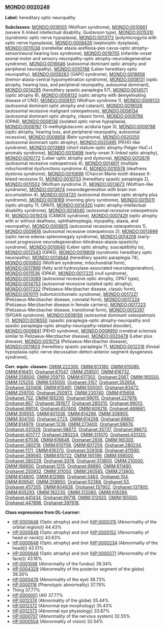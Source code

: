 
### [MONDO:0020249](http://purl.obolibrary.org/obo/MONDO_0020249)
**Label:** hereditary optic neuropathy

**Subclasses:** [MONDO:0018105](http://purl.obolibrary.org/obo/MONDO_0018105) (Wolfram syndrome), [MONDO:0010661](http://purl.obolibrary.org/obo/MONDO_0010661) (severe X-linked intellectual disability, Gustavson type), [MONDO:0015310](http://purl.obolibrary.org/obo/MONDO_0015310) (syndromic optic nerve hypoplasia), [MONDO:0013172](http://purl.obolibrary.org/obo/MONDO_0013172) (polymicrogyria with optic nerve hypoplasia), [MONDO:0008428](http://purl.obolibrary.org/obo/MONDO_0008428) (septooptic dysplasia), [MONDO:0011038](http://purl.obolibrary.org/obo/MONDO_0011038) (cerebellar ataxia-areflexia-pes cavus-optic atrophy-sensorineural hearing loss syndrome), [MONDO:0018705](http://purl.obolibrary.org/obo/MONDO_0018705) (infantile-onset axonal motor and sensory neuropathy-optic atrophy-neurodegenerative syndrome), [MONDO:0016646](http://purl.obolibrary.org/obo/MONDO_0016646) (autosomal dominant optic atrophy and peripheral neuropathy), [MONDO:0010788](http://purl.obolibrary.org/obo/MONDO_0010788) (Leber hereditary optic neuropathy), [MONDO:0009263](http://purl.obolibrary.org/obo/MONDO_0009263) (GAPO syndrome), [MONDO:0018656](http://purl.obolibrary.org/obo/MONDO_0018656) (tremor-ataxia-central hypomyelination syndrome), [MONDO:0008131](http://purl.obolibrary.org/obo/MONDO_0008131) (optic atrophy, hearing loss, and peripheral neuropathy, autosomal dominant), [MONDO:0014295](http://purl.obolibrary.org/obo/MONDO_0014295) (hereditary spastic paraplegia 57), [MONDO:0014571](http://purl.obolibrary.org/obo/MONDO_0014571) (optic atrophy 8), [MONDO:0008132](http://purl.obolibrary.org/obo/MONDO_0008132) (optic atrophy with demyelinating disease of CNS), [MONDO:0009101](http://purl.obolibrary.org/obo/MONDO_0009101) (Wolfram syndrome 1), [MONDO:0008133](http://purl.obolibrary.org/obo/MONDO_0008133) (autosomal dominant optic atrophy and cataract), [MONDO:0019026](http://purl.obolibrary.org/obo/MONDO_0019026) (autosomal recessive malignant osteopetrosis), [MONDO:0008134](http://purl.obolibrary.org/obo/MONDO_0008134) (autosomal dominant optic atrophy, classic form), [MONDO:0009786](http://purl.obolibrary.org/obo/MONDO_0009786) (OPA6), [MONDO:0008136](http://purl.obolibrary.org/obo/MONDO_0008136) (isolated optic nerve hypoplasia), [MONDO:0009787](http://purl.obolibrary.org/obo/MONDO_0009787) (3-methylglutaconic aciduria type 3), [MONDO:0009788](http://purl.obolibrary.org/obo/MONDO_0009788) (optic atrophy, hearing loss, and peripheral neuropathy, autosomal recessive), [MONDO:0008858](http://purl.obolibrary.org/obo/MONDO_0008858) (Behr syndrome), [MONDO:0020250](http://purl.obolibrary.org/obo/MONDO_0020250) (autosomal dominant optic atrophy), [MONDO:0020495](http://purl.obolibrary.org/obo/MONDO_0020495) (PEHO-like syndrome), [MONDO:0013889](http://purl.obolibrary.org/obo/MONDO_0013889) (short stature-optic atrophy-Pelger-HuC+t anomaly syndrome), [MONDO:0010698](http://purl.obolibrary.org/obo/MONDO_0010698) (early-onset X-linked optic atrophy), [MONDO:0010772](http://purl.obolibrary.org/obo/MONDO_0010772) (Leber optic atrophy and dystonia), [MONDO:0012676](http://purl.obolibrary.org/obo/MONDO_0012676) (autosomal recessive osteopetrosis 4), [MONDO:0014611](http://purl.obolibrary.org/obo/MONDO_0014611) (multiple mitochondrial dysfunctions syndrome 4), [MONDO:0010578](http://purl.obolibrary.org/obo/MONDO_0010578) (deafness dystonia syndrome), [MONDO:0010699](http://purl.obolibrary.org/obo/MONDO_0010699) (Charcot-Marie-tooth disease X-linked recessive 5), [MONDO:0010733](http://purl.obolibrary.org/obo/MONDO_0010733) (hereditary spastic paraplegia 2), [MONDO:0011502](http://purl.obolibrary.org/obo/MONDO_0011502) (Wolfram syndrome 2), [MONDO:0013673](http://purl.obolibrary.org/obo/MONDO_0013673) (Wolfram-like syndrome), [MONDO:0013674](http://purl.obolibrary.org/obo/MONDO_0013674) (neurodegeneration with brain iron accumulation 4), [MONDO:0014720](http://purl.obolibrary.org/obo/MONDO_0014720) (autosomal dominant optic atrophy plus syndrome), [MONDO:0018169](http://purl.obolibrary.org/obo/MONDO_0018169) (morning glory syndrome), [MONDO:0015011](http://purl.obolibrary.org/obo/MONDO_0015011) (optic atrophy 11; OPA11), [MONDO:0014320](http://purl.obolibrary.org/obo/MONDO_0014320) (optic atrophy-intellectual disability syndrome), [MONDO:0014040](http://purl.obolibrary.org/obo/MONDO_0014040) (autosomal recessive osteopetrosis 8), [MONDO:0019374](http://purl.obolibrary.org/obo/MONDO_0019374) (CAMOS syndrome), [MONDO:0007429](http://purl.obolibrary.org/obo/MONDO_0007429) (optic atrophy with or without deafness, ophthalmoplegia, myopathy, ataxia, and neuropathy), [MONDO:0009815](http://purl.obolibrary.org/obo/MONDO_0009815) (autosomal recessive osteopetrosis 1), [MONDO:0009816](http://purl.obolibrary.org/obo/MONDO_0009816) (autosomal recessive osteopetrosis 2), [MONDO:0013999](http://purl.obolibrary.org/obo/MONDO_0013999) (optic nerve edema-splenomegaly syndrome), [MONDO:0014209](http://purl.obolibrary.org/obo/MONDO_0014209) (early-onset progressive neurodegeneration-blindness-ataxia-spasticity syndrome), [MONDO:0010640](http://purl.obolibrary.org/obo/MONDO_0010640) (Leber optic atrophy, susceptibility to), [MONDO:0012543](http://purl.obolibrary.org/obo/MONDO_0012543) (OPA5), [MONDO:0018609](http://purl.obolibrary.org/obo/MONDO_0018609) (syndromic hereditary optic neuropathy), [MONDO:0014644](http://purl.obolibrary.org/obo/MONDO_0014644) (hereditary spastic paraplegia 74), [MONDO:0010800](http://purl.obolibrary.org/obo/MONDO_0010800) (Wolfram syndrome, mitochondrial form), [MONDO:0017999](http://purl.obolibrary.org/obo/MONDO_0017999) (fatty acid hydroxylase-associated neurodegeneration), [MONDO:0011536](http://purl.obolibrary.org/obo/MONDO_0011536) (OPA4), [MONDO:0017225](http://purl.obolibrary.org/obo/MONDO_0017225) (null syndrome), [MONDO:0013069](http://purl.obolibrary.org/obo/MONDO_0013069) (autosomal recessive optic atrophy, OPA7 type), [MONDO:0014753](http://purl.obolibrary.org/obo/MONDO_0014753) (autosomal recessive isolated optic atrophy), [MONDO:0017222](http://purl.obolibrary.org/obo/MONDO_0017222) (Pelizaeus-Merzbacher disease, classic form), [MONDO:0010111](http://purl.obolibrary.org/obo/MONDO_0010111) (odontotrichomelic syndrome), [MONDO:0017221](http://purl.obolibrary.org/obo/MONDO_0017221) (Pelizaeus-Merzbacher disease, connatal form), [MONDO:0017224](http://purl.obolibrary.org/obo/MONDO_0017224) (Pelizaeus-Merzbacher disease in female carriers), [MONDO:0017223](http://purl.obolibrary.org/obo/MONDO_0017223) (Pelizaeus-Merzbacher disease, transitional form), [MONDO:0012297](http://purl.obolibrary.org/obo/MONDO_0012297) (SPOAN syndrome), [MONDO:0008156](http://purl.obolibrary.org/obo/MONDO_0008156) (autosomal dominant osteopetrosis 2), [MONDO:0018550](http://purl.obolibrary.org/obo/MONDO_0018550) (spastic paraplegia-optic atrophy-neuropathy and spastic paraplegia-optic atrophy-neuropathy-related disorder), [MONDO:0009841](http://purl.obolibrary.org/obo/MONDO_0009841) (PEHO syndrome), [MONDO:0008950](http://purl.obolibrary.org/obo/MONDO_0008950) (cerebral sclerosis similar to Pelizaeus-Merzbacher disease), [MONDO:0020478](http://purl.obolibrary.org/obo/MONDO_0020478) (Leber plus disease), [MONDO:0010714](http://purl.obolibrary.org/obo/MONDO_0010714) (Pelizaeus-Merzbacher disease), [MONDO:0011803](http://purl.obolibrary.org/obo/MONDO_0011803) (hereditary spastic paraplegia 7), [MONDO:0012216](http://purl.obolibrary.org/obo/MONDO_0012216) (foveal hypoplasia-optic nerve decussation defect-anterior segment dysgenesis syndrome), 

**Corr. equiv. classes:** [OMIM:222300](http://purl.obolibrary.org/obo/OMIM_222300), [OMIM:613180](http://purl.obolibrary.org/obo/OMIM_613180), [OMIM:615085](http://purl.obolibrary.org/obo/OMIM_615085), [OMIM:616451](http://purl.obolibrary.org/obo/OMIM_616451), [Orphanet:67047](http://www.orpha.net/ORDO/Orphanet_67047), [OMIM:258501](http://purl.obolibrary.org/obo/OMIM_258501), [OMIM:616732](http://purl.obolibrary.org/obo/OMIM_616732), [OMIM:258500](http://purl.obolibrary.org/obo/OMIM_258500), [OMIM:259710](http://purl.obolibrary.org/obo/OMIM_259710), [OMIM:617302](http://purl.obolibrary.org/obo/OMIM_617302), [Orphanet:2067](http://www.orpha.net/ORDO/Orphanet_2067), [OMIM:165550](http://purl.obolibrary.org/obo/OMIM_165550), [OMIM:125250](http://purl.obolibrary.org/obo/OMIM_125250), [OMIM:535000](http://purl.obolibrary.org/obo/OMIM_535000), [Orphanet:3157](http://www.orpha.net/ORDO/Orphanet_3157), [Orphanet:352654](http://www.orpha.net/ORDO/Orphanet_352654), [Orphanet:320406](http://www.orpha.net/ORDO/Orphanet_320406), [OMIM:615491](http://purl.obolibrary.org/obo/OMIM_615491), [OMIM:500001](http://purl.obolibrary.org/obo/OMIM_500001), [Orphanet:83472](http://www.orpha.net/ORDO/Orphanet_83472), [OMIM:259700](http://purl.obolibrary.org/obo/OMIM_259700), [Orphanet:250972](http://www.orpha.net/ORDO/Orphanet_250972), [OMIM:230740](http://purl.obolibrary.org/obo/OMIM_230740), [OMIM:615658](http://purl.obolibrary.org/obo/OMIM_615658), [Orphanet:702](http://www.orpha.net/ORDO/Orphanet_702), [OMIM:165200](http://purl.obolibrary.org/obo/OMIM_165200), [Orphanet:99015](http://www.orpha.net/ORDO/Orphanet_99015), [Orphanet:227976](http://www.orpha.net/ORDO/Orphanet_227976), [Orphanet:667](http://www.orpha.net/ORDO/Orphanet_667), [Orphanet:391677](http://www.orpha.net/ORDO/Orphanet_391677), [Orphanet:280210](http://www.orpha.net/ORDO/Orphanet_280210), [Orphanet:99013](http://www.orpha.net/ORDO/Orphanet_99013), [Orphanet:99014](http://www.orpha.net/ORDO/Orphanet_99014), [Orphanet:457406](http://www.orpha.net/ORDO/Orphanet_457406), [OMIM:609218](http://purl.obolibrary.org/obo/OMIM_609218), [Orphanet:468661](http://www.orpha.net/ORDO/Orphanet_468661), [OMIM:309555](http://purl.obolibrary.org/obo/OMIM_309555), [OMIM:601338](http://purl.obolibrary.org/obo/OMIM_601338), [OMIM:614296](http://purl.obolibrary.org/obo/OMIM_614296), [OMIM:308905](http://purl.obolibrary.org/obo/OMIM_308905), [OMIM:304700](http://purl.obolibrary.org/obo/OMIM_304700), [Orphanet:2723](http://www.orpha.net/ORDO/Orphanet_2723), [OMIM:614298](http://purl.obolibrary.org/obo/OMIM_614298), [Orphanet:99807](http://www.orpha.net/ORDO/Orphanet_99807), [OMIM:614979](http://purl.obolibrary.org/obo/OMIM_614979), [Orphanet:1239](http://www.orpha.net/ORDO/Orphanet_1239), [OMIM:273400](http://purl.obolibrary.org/obo/OMIM_273400), [Orphanet:98676](http://www.orpha.net/ORDO/Orphanet_98676), [Orphanet:431329](http://www.orpha.net/ORDO/Orphanet_431329), [Orphanet:98672](http://www.orpha.net/ORDO/Orphanet_98672), [Orphanet:35737](http://www.orpha.net/ORDO/Orphanet_35737), [Orphanet:98673](http://www.orpha.net/ORDO/Orphanet_98673), [Orphanet:401777](http://www.orpha.net/ORDO/Orphanet_401777), [Orphanet:280224](http://www.orpha.net/ORDO/Orphanet_280224), [OMIM:311070](http://purl.obolibrary.org/obo/OMIM_311070), [Orphanet:431320](http://www.orpha.net/ORDO/Orphanet_431320), [Orphanet:67036](http://www.orpha.net/ORDO/Orphanet_67036), [OMIM:616648](http://purl.obolibrary.org/obo/OMIM_616648), [Orphanet:2836](http://www.orpha.net/ORDO/Orphanet_2836), [OMIM:165300](http://purl.obolibrary.org/obo/OMIM_165300), [Orphanet:280219](http://www.orpha.net/ORDO/Orphanet_280219), [OMIM:610708](http://purl.obolibrary.org/obo/OMIM_610708), [OMIM:607259](http://purl.obolibrary.org/obo/OMIM_607259), [Orphanet:280234](http://www.orpha.net/ORDO/Orphanet_280234), [Orphanet:1171](http://www.orpha.net/ORDO/Orphanet_1171), [OMIM:616370](http://purl.obolibrary.org/obo/OMIM_616370), [Orphanet:329308](http://www.orpha.net/ORDO/Orphanet_329308), [Orphanet:411590](http://www.orpha.net/ORDO/Orphanet_411590), [Orphanet:289560](http://www.orpha.net/ORDO/Orphanet_289560), [OMIM:615722](http://purl.obolibrary.org/obo/OMIM_615722), [OMIM:165199](http://purl.obolibrary.org/obo/OMIM_165199), [OMIM:598500](http://purl.obolibrary.org/obo/OMIM_598500), [Orphanet:280229](http://www.orpha.net/ORDO/Orphanet_280229), [Orphanet:3078](http://www.orpha.net/ORDO/Orphanet_3078), [Orphanet:313800](http://www.orpha.net/ORDO/Orphanet_313800), [OMIM:210000](http://purl.obolibrary.org/obo/OMIM_210000), [OMIM:166600](http://purl.obolibrary.org/obo/OMIM_166600), [Orphanet:1215](http://www.orpha.net/ORDO/Orphanet_1215), [Orphanet:98890](http://www.orpha.net/ORDO/Orphanet_98890), [OMIM:611490](http://purl.obolibrary.org/obo/OMIM_611490), [Orphanet:250932](http://www.orpha.net/ORDO/Orphanet_250932), [OMIM:311050](http://purl.obolibrary.org/obo/OMIM_311050), [OMIM:260565](http://purl.obolibrary.org/obo/OMIM_260565), [OMIM:213900](http://purl.obolibrary.org/obo/OMIM_213900), [OMIM:614800](http://purl.obolibrary.org/obo/OMIM_614800), [OMIM:612989](http://purl.obolibrary.org/obo/OMIM_612989), [Orphanet:3463](http://www.orpha.net/ORDO/Orphanet_3463), [Orphanet:104](http://www.orpha.net/ORDO/Orphanet_104), [OMIM:609541](http://purl.obolibrary.org/obo/OMIM_609541), [OMIM:258650](http://purl.obolibrary.org/obo/OMIM_258650), [Orphanet:52368](http://www.orpha.net/ORDO/Orphanet_52368), [Orphanet:53](http://www.orpha.net/ORDO/Orphanet_53), [Orphanet:457205](http://www.orpha.net/ORDO/Orphanet_457205), [OMIM:604928](http://purl.obolibrary.org/obo/OMIM_604928), [Orphanet:137902](http://www.orpha.net/ORDO/Orphanet_137902), [Orphanet:137905](http://www.orpha.net/ORDO/Orphanet_137905), [OMIM:605293](http://purl.obolibrary.org/obo/OMIM_605293), [OMIM:182230](http://purl.obolibrary.org/obo/OMIM_182230), [OMIM:312080](http://purl.obolibrary.org/obo/OMIM_312080), [OMIM:616289](http://purl.obolibrary.org/obo/OMIM_616289), [Orphanet:441434](http://www.orpha.net/ORDO/Orphanet_441434), [Orphanet:99718](http://www.orpha.net/ORDO/Orphanet_99718), [OMIM:312920](http://purl.obolibrary.org/obo/OMIM_312920), [OMIM:165500](http://purl.obolibrary.org/obo/OMIM_165500), [Orphanet:447896](http://www.orpha.net/ORDO/Orphanet_447896), [Orphanet:397618](http://www.orpha.net/ORDO/Orphanet_397618), 

**Class expressions from DL-Learner:**

- [HP:0000648](http://purl.obolibrary.org/obo/HP_0000648) (Optic atrophy) and (not ([HP:0000315](http://purl.obolibrary.org/obo/HP_0000315) (Abnormality of the orbital region))) 44.43%
- [HP:0000648](http://purl.obolibrary.org/obo/HP_0000648) (Optic atrophy) and (not ([HP:0000152](http://purl.obolibrary.org/obo/HP_0000152) (Abnormality of head or neck))) 43.63%
- [HP:0000648](http://purl.obolibrary.org/obo/HP_0000648) (Optic atrophy) and (not ([HP:0000234](http://purl.obolibrary.org/obo/HP_0000234) (Abnormality of the head))) 43.51%
- [HP:0000648](http://purl.obolibrary.org/obo/HP_0000648) (Optic atrophy) and (not ([HP:0000271](http://purl.obolibrary.org/obo/HP_0000271) (Abnormality of the face))) 43.16%
- [HP:0001098](http://purl.obolibrary.org/obo/HP_0001098) (Abnormality of the fundus) 39.34%
- [HP:0004329](http://purl.obolibrary.org/obo/HP_0004329) (Abnormality of the posterior segment of the globe) 39.30%
- [HP:0000478](http://purl.obolibrary.org/obo/HP_0000478) (Abnormality of the eye) 38.73%
- [HP:0000118](http://purl.obolibrary.org/obo/HP_0000118) (Phenotypic abnormality) 37.79%
- Thing 37.77%
- [HP:0000001](http://purl.obolibrary.org/obo/HP_0000001) (All) 37.77%
- [HP:0012374](http://purl.obolibrary.org/obo/HP_0012374) (Abnormality of the globe) 35.44%
- [HP:0012372](http://purl.obolibrary.org/obo/HP_0012372) (Abnormal eye morphology) 35.43%
- [HP:0012373](http://purl.obolibrary.org/obo/HP_0012373) (Abnormal eye physiology) 33.87%
- [HP:0000707](http://purl.obolibrary.org/obo/HP_0000707) (Abnormality of the nervous system) 32.55%
- [HP:0000504](http://purl.obolibrary.org/obo/HP_0000504) (Abnormality of vision) 32.54%


